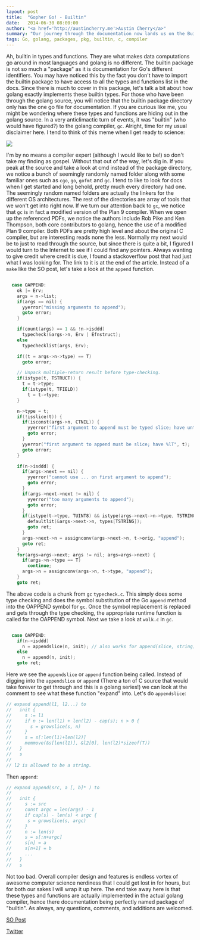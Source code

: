 ```yaml
---
layout: post
title:  "Gopher Go! - Builtin"
date:   2014-06-30 08:00:00
author: "<a href='http://austincherry.me'>Austin Cherry</a>"
summary: "Our journey through the documentation now lands us on the Builtin package. In today's article we will explore how the Builtin in package works."
tags: Go, golang, packages, pkg, builtin, c, compiler
---
```


Ah, builtin in types and functions. They are what makes data computations go around in most languages and golang is no different. The builtin package is not so much a "package" as it is documentation for Go's different identifiers. You may have noticed this by the fact you don't have to import the builtin package to have access to all the types and functions list in the docs. Since there is much to cover in this package, let's talk a bit about how golang exactly implements these builtin types. For those who have been through the golang source, you will notice that the builtin package directory only has the one go file for documentation. If you are curious like me, you might be wondering where these types and functions are hiding out in the golang source. In a very anticlimactic turn of events, it was "builtin" (who would have figured?) to the golang compiler, `gc`. Alright, time for my usual disclaimer here. I tend to think of this meme when I get ready to science:

![](http://thumbpress.com/wp-content/uploads/2013/05/I-Have-No-Idea-What-Im-Doing-1.jpg)

I'm by no means a compiler expert (although I would like to be!) so don't take my finding as gospel. Without that out of the way, let's dig in. If you peak at the source and take a look at cmd instead of the package directory, we notice a bunch of seemingly randomly named folder along with some familiar ones such as `cgo`, `go`, `gofmt` and `gc`. I tend to like to look for docs when I get started and long behold, pretty much every directory had one. The seemingly random named folders are actually the linkers for the different OS architectures. The rest of the directories are array of tools that we won't get into right now. If we turn our attention back to `gc`, we notice that `gc` is in fact a modified version of the Plan 9 compiler. When we open up the referenced PDFs, we notice the authors include Rob Pike and Ken Thompson, both core contributors to golang, hence the use of a modified Plan 9 compiler. Both PDFs are pretty high level and about the original C compiler, but are interesting reads none the less. Normally my next would be to just to read through the source, but since there is quite a bit, I figured I would turn to the Internet to see if I could find any pointers. Always wanting to give credit where credit is due, I found a stackoverflow post that had just what I was looking for. The link to it is at the end of the article. Instead of a `make` like the SO post, let's take a look at the `append` function.

```cpp

  case OAPPEND:
    ok |= Erv;
    args = n->list;
    if(args == nil) {
      yyerror("missing arguments to append");
      goto error;
    }

    if(count(args) == 1 && !n->isddd)
      typecheck(&args->n, Erv | Efnstruct);
    else
      typechecklist(args, Erv);

    if((t = args->n->type) == T)
      goto error;

    // Unpack multiple-return result before type-checking.
    if(istype(t, TSTRUCT)) {
      t = t->type;
      if(istype(t, TFIELD))
        t = t->type;
    }

    n->type = t;
    if(!isslice(t)) {
      if(isconst(args->n, CTNIL)) {
        yyerror("first argument to append must be typed slice; have untyped nil", t);
        goto error;
      }
      yyerror("first argument to append must be slice; have %lT", t);
      goto error;
    }

    if(n->isddd) {
      if(args->next == nil) {
        yyerror("cannot use ... on first argument to append");
        goto error;
      }
      if(args->next->next != nil) {
        yyerror("too many arguments to append");
        goto error;
      }
      if(istype(t->type, TUINT8) && istype(args->next->n->type, TSTRING)) {
        defaultlit(&args->next->n, types[TSTRING]);
        goto ret;
      }
      args->next->n = assignconv(args->next->n, t->orig, "append");
      goto ret;
    }
    for(args=args->next; args != nil; args=args->next) {
      if(args->n->type == T)
        continue;
      args->n = assignconv(args->n, t->type, "append");
    }
    goto ret;
```

The above code is a chunk from `gc` `typecheck.c`. This simply does some type checking and does the symbol substitution of the Go `append` method into the OAPPEND symbol for `gc`. Once the symbol replacement is replaced and gets through the type checking, the appropriate runtime function is called for the OAPPEND symbol. Next we take a look at `walk.c` in `gc`.

```cpp

  case OAPPEND:
    if(n->isddd)
      n = appendslice(n, init); // also works for append(slice, string).
    else
      n = append(n, init);
    goto ret;
```

Here we see the `appendslice` or `append` function being called. Instead of digging into the `appendslice` or `append` (There a ton of C source that would take forever to get through and this is a golang series!) we can look at the comment to see what these function "expand" into. Let's do `appendslice`:

```cpp
// expand append(l1, l2...) to
//   init {
//     s := l1
//     if n := len(l1) + len(l2) - cap(s); n > 0 {
//       s = growslice(s, n)
//     }
//     s = s[:len(l1)+len(l2)]
//     memmove(&s[len(l1)], &l2[0], len(l2)*sizeof(T))
//   }
//   s
//
// l2 is allowed to be a string.
```

Then `append`:

```cpp
// expand append(src, a [, b]* ) to
//
//   init {
//     s := src
//     const argc = len(args) - 1
//     if cap(s) - len(s) < argc {
//      s = growslice(s, argc)
//     }
//     n := len(s)
//     s = s[:n+argc]
//     s[n] = a
//     s[n+1] = b
//     ...
//   }
//   s
```

Not too bad. Overall compiler design and features is endless vortex of awesome computer science nerdiness that I could get lost in for hours, but for both our sakes I will wrap it up here. The end take away here is that these types and functions are actually implemented in the actual golang compiler, hence there documentation being perfectly named package of "builtin". As always, any questions, comments, and additions are welcomed.

[SO Post](http://stackoverflow.com/questions/18512781/built-in-source-code-location)

[Twitter](https://twitter.com/acmacalister)